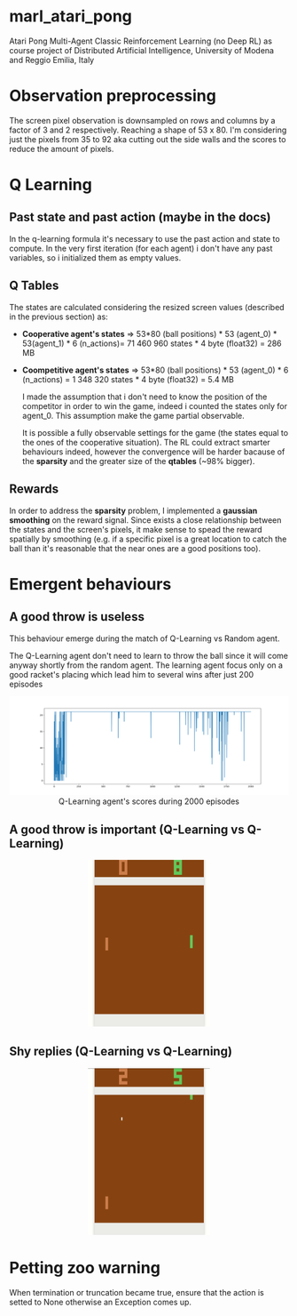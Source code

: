 # marl_atari_pong

Atari Pong Multi-Agent Classic Reinforcement Learning (no Deep RL) as course project of Distributed Artificial Intelligence, University of Modena and Reggio Emilia, Italy

# Observation preprocessing

The screen pixel observation is downsampled on rows and columns by a factor of 3 and 2 respectively. Reaching a shape of 53 x 80.
I'm considering just the pixels from 35 to 92 aka cutting out the side walls and the scores to reduce the amount of pixels.

# Q Learning

## Past state and past action (maybe in the docs)

In the q-learning formula it's necessary to use the past action and state to compute.
In the very first iteration (for each agent) i don't have any past variables, so i initialized them as empty values.

## Q Tables

The states are calculated considering the resized screen values (described in the previous section) as:

- **Cooperative agent's states** => 53\*80 (ball positions) \* 53 (agent_0) \* 53(agent_1) \* 6 (n_actions)= 71 460 960 states \* 4 byte (float32) = 286 MB

- **Coompetitive agent's states** => 53\*80 (ball positions) \* 53 (agent_0) \* 6 (n_actions) = 1 348 320 states \* 4 byte (float32) = 5.4 MB

  I made the assumption that i don't need to know the position of the competitor in order to win the game, indeed i counted the states only for agent_0. This assumption make the game partial observable.

  It is possible a fully observable settings for the game (the states equal to the ones of the cooperative situation).
  The RL could extract smarter behaviours indeed, however the convergence will be harder bacause of the **sparsity** and the greater size of the **qtables** (~98% bigger).

## Rewards

In order to address the **sparsity** problem, I implemented a **gaussian smoothing** on the reward signal.
Since exists a close relationship between the states and the screen's pixels, it make sense to spead the reward spatially by smoothing (e.g. if a specific pixel is a great location to catch the ball than it's reasonable that the near ones are a good positions too).

# Emergent behaviours

## A good throw is useless

This behaviour emerge during the match of Q-Learning vs Random agent.

The Q-Learning agent don't need to learn to throw the ball since it will come anyway shortly from the random agent. The learning agent focus only on a good racket's placing which lead him to several wins after just 200 episodes

<p align="center" width="100%">
<img src="train_history/000_qlearn_vs_rnd/first_0.png">
Q-Learning agent's scores during 2000 episodes
</p>

## A good throw is important (Q-Learning vs Q-Learning)

<p align="center" width="100%">
<img width="220" height="300" src="train_history/020_qlearn/match_2.gif">
</p>

## Shy replies (Q-Learning vs Q-Learning)

<p align="center" width="100%">
<img width="220" height="300" src="train_history/020_qlearn/match_200.gif">
</p>

# Petting zoo warning

When termination or truncation became true, ensure that the action is setted to None otherwise an Exception comes up.
